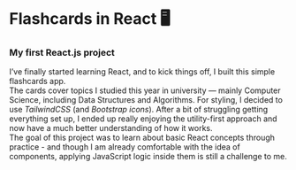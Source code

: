 # Flashcards in React 🖥️
### My first React.js project
I’ve finally started learning React, and to kick things off, I built this simple flashcards app.  
The cards cover topics I studied this year in university — mainly Computer Science, including Data Structures and Algorithms. 
For styling, I decided to use *TailwindCSS* (and *Bootstrap icons*). After a bit of struggling getting everything set up, I ended up really enjoying the utility-first approach and now have a much better understanding of how it works.  
The goal of this project was to learn about basic React concepts through practice - and though I am already comfortable with the idea of components, applying JavaScript logic inside them is still a challenge to me. 
